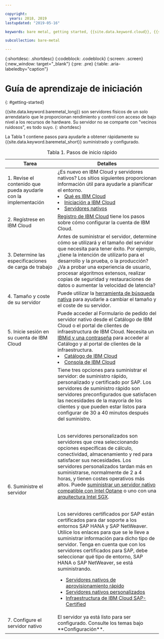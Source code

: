 ```yaml
---

copyright:
  years: 2018, 2019
lastupdated: "2019-05-16"

keywords: bare metal, getting started, {{site.data.keyword.cloud}}, {{site.data.keyword.cloud_notm}}

subcollection: bare-metal

---
```


{:shortdesc: .shortdesc}
{:codeblock: .codeblock}
{:screen: .screen}
{:new_window: target="_blank"}
{:pre: .pre}
{:table: .aria-labeledby="caption"}

# Guía de aprendizaje de iniciación
{: #getting-started}

{{site.data.keyword.baremetal_long}} son servidores físicos de un solo arrendatario que le proporcionan rendimiento y control con acceso de bajo nivel a los recursos de hardware. Su servidor no se comparte con "vecinos ruidosos", es todo suyo.
{: shortdesc}

La Tabla 1 contiene pasos para ayudarle a obtener rápidamente su {{site.data.keyword.baremetal_short}} suministrado y configurado.
<table>
   <CAPTION>Tabla 1. Pasos de inicio rápido</CAPTION>
   <THEAD>
   <TR>
   <th>Tarea</th>
   <th>Detalles</th>
   </TR>
   </THEAD>
   <TBODY>
   <tr>
   <td>1. Revise el contenido que pueda ayudarle con la implementación</td>
   <td>¿Es nuevo en IBM Cloud y servidores nativos? Los sitios siguientes proporcionan información útil para ayudarle a planificar el entorno.
   <li><a href="https://ibm.com/cloud-computing/">Qué es IBM Cloud</a></li>
   <li><a href="https://ibm.com/cloud/get-started">Iniciación a IBM Cloud</a></li>
   <li><a href="https://www.ibm.com/cloud/bare-metal-servers">Servidores nativos</a></li>
   </td>
 <tr>
   <td>2. Regístrese en IBM Cloud</td>
   <td><a href="https://cloud.ibm.com/docs/account?topic=account-signup#signing-up-for-ibm-cloud">Registro de IBM Cloud</a> tiene los pasos sobre cómo configurar la cuenta de IBM Cloud.</td>
 <tr>
   <td>3. Determine las especificaciones de carga de trabajo</td>
   <td>Antes de suministrar el servidor, determine cómo se utilizará y el tamaño del servidor que necesita para tener éxito. Por ejemplo, ¿tiene la intención de utilizarlo para el desarrollo y la prueba, o la producción? ¿Va a probar una experiencia de usuario, procesar algoritmos extensos, realizar copias de seguridad y restauraciones de datos o aumentar la velocidad de latencia?</td>  
 <tr>
   <td>4. Tamaño y coste de su servidor</td>
   <td>Puede utilizar la <a href="https://cloud.ibm.com/gen1/infrastructure/provision/bm">herramienta de búsqueda nativa</a> para ayudarle a cambiar el tamaño y el coste de su servidor.</td>
 <tr>
   <td>5. Inicie sesión en su cuenta de IBM Cloud</td>
   <td>Puede acceder al Formulario de pedido del servidor nativo desde el Catálogo de IBM Cloud o el portal de clientes de infraestructura de IBM Cloud. Necesita un <a href="https://cloud.ibm.com/docs/customer-portal?topic=customer-portal-getting-started#getting-started">IBMid y una contraseña</a> para acceder al Catálogo y al portal de clientes de la infraestructura.
   <li><a href="https://cloud.ibm.com/catalog/">Catálogo de IBM Cloud</a></li>
   <li><a href="https://cloud.ibm.com">Consola de IBM Cloud</a></li>  
   </td>   
<tr>   
   <td>6. Suministre el servidor</td>
   <td>Tiene tres opciones para suministrar el servidor: de suministro rápido, personalizado y certificado por SAP. Los servidores de suministro rápido son servidores preconfigurados que satisfacen las necesidades de la mayoría de los clientes y que pueden estar listos para configurar de 30 a 40 minutos después del suministro.


<br>Los servidores personalizados son servidores que crea seleccionando opciones específicas de cálculo, conectividad, almacenamiento y red para satisfacer sus necesidades. Los servidores personalizados tardan más en suministrarse, normalmente de 2 a 4 horas, y tienen costes operativos más altos. Puede [suministrar un servidor nativo compatible con Intel Optane](/docs/bare-metal?topic=bare-metal-provisioning-an-intel-optane-compatible-bare-metal-server#provisioning-an-intel-optane-compatible-bare-metal-server) o uno con una [arquitectura Intel SGX](/docs/bare-metal?topic=bare-metal-provisioning-a-bare-metal-server-with-intel-sgx-architecture#provisioning-a-bare-metal-server-with-intel-sgx-architecture).

<br>Los servidores certificados por SAP están certificados para dar soporte a los entornos SAP HANA y SAP NetWeaver.
Utilice los enlaces para que se le lleve a suministrar información para dicho tipo de servidor. Tenga en cuenta que con los servidores certificados para SAP, debe seleccionar qué tipo de entorno, SAP HANA o SAP NetWeaver, se está suministrando.<br>
* [Servidores nativos de aprovisionamiento rápido](/docs/bare-metal?topic=bare-metal-bm-select-popular-servers)<br>
* [Servidores nativos personalizados](/docs/bare-metal?topic=bare-metal-ordering-baremetal-server#ordering-baremetal-server)<br>
* [Infraestructura de IBM Cloud SAP-Certified](/docs/bare-metal?topic=bare-metal-ibm-cloud-sap-certified-infrastructure#ibm-cloud-sap-certified-infrastructure)
  </td>
 <tr>
   <td>7. Configure el servidor nativo</td>
   <td>El servidor ya está listo para ser configurado. Consulte los temas bajo **Configuración**.</td>
   </td>
   </tr>
   </TBODY>
   </table>
